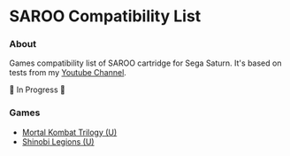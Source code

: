 # SAROO Compatibility List

### About

Games compatibility list of SAROO cartridge for Sega Saturn.
It's based on tests from my [Youtube Channel](https://www.youtube.com/@chap3l).

:construction: In Progress :construction:

### Games

- [Mortal Kombat Trilogy (U)](./U/T-9704H/)
- [Shinobi Legions (U)](./U/T-2301H/README.md)
